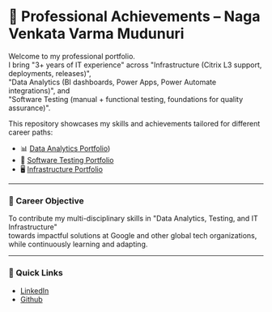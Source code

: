 # 🌟 Professional Achievements – Naga Venkata Varma Mudunuri

Welcome to my professional portfolio.  
I bring "3+ years of IT experience" across "Infrastructure (Citrix L3 support, deployments, releases)",  
"Data Analytics (BI dashboards, Power Apps, Power Automate integrations)", and  
"Software Testing (manual + functional testing, foundations for quality assurance)".  

This repository showcases my skills and achievements tailored for different career paths:  

- 📊 [Data Analytics Portfolio](https://github.com/mnvvarma/Naga-Venkata-Varma_Mudunuri.Github.io/blob/main/professional_Achievements/data_analytics/Resume.md))  
- 🧪 [Software Testing Portfolio](https://github.com/mnvvarma/Naga-Venkata-Varma_Mudunuri.Github.io/blob/main/professional_Achievements/software-testing/Resume.md)  
- 🖥 [Infrastructure Portfolio](https://github.com/mnvvarma/Naga-Venkata-Varma_Mudunuri.Github.io/blob/main/professional_Achievements/it_support/Resume.md)  

---

### 🚀 Career Objective
To contribute my multi-disciplinary skills in "Data Analytics, Testing, and IT Infrastructure"  
towards impactful solutions at Google and other global tech organizations,  
while continuously learning and adapting.  

---

### 🔗 Quick Links
-  [LinkedIn](https://www.linkedin.com/in/naga-venkata-varma-mudunuri-5547a216a/)  
- [Github](https://github.com/mnvvarma/Naga-Venkata-Varma_Mudunuri.Github.io/README.md)  
